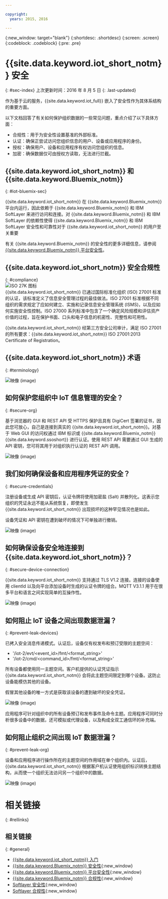 ```yaml
---

copyright:
  years: 2015, 2016

---
```


{:new_window: target="blank"}
{:shortdesc: .shortdesc}
{:screen: .screen}
{:codeblock: .codeblock}
{:pre: .pre}


# {{site.data.keyword.iot_short_notm}} 安全
{: #sec-index}
上次更新时间：2016 年 8 月 5 日
{: .last-updated}

作为基于云的服务，{{site.data.keyword.iot_full}} 嵌入了安全性作为其体系结构的重要方面。

以下文档回答了有关如何保护组织数据的一些常见问题，重点介绍了以下具体方面：

* 合规性：用于为安全性设置基准的外部标准。
* 认证：确保正尝试访问您组织信息的用户、设备或应用程序的身份。
* 授权：确保用户、设备和应用程序有权访问您组织的信息。
* 加密：确保数据仅可由授权方读取，无法进行拦截。

## {{site.data.keyword.iot_short_notm}} 和 {{site.data.keyword.Bluemix_notm}}
{: #iot-bluemix-sec}

{{site.data.keyword.iot_short_notm}} 在 {{site.data.keyword.Bluemix_notm}} 平台内运行，因此依赖于 {{site.data.keyword.Bluemix_notm}} 和 IBM SoftLayer 来进行访问和连接。对 {{site.data.keyword.Bluemix_notm}} 和 IBM SoftLayer 的依赖性使得 {{site.data.keyword.Bluemix_notm}} 和 IBM SoftLayer 安全性和可靠性对于 {{site.data.keyword.iot_short_notm}} 的用户至关重要

有关 {{site.data.keyword.Bluemix_notm}} 的安全性的更多详细信息，请参阅 [{{site.data.keyword.Bluemix_notm}} 平台安全性](https://new-console.stage1.ng.bluemix.net/docs/security/index.html#platform-security)。

## {{site.data.keyword.iot_short_notm}} 安全合规性
{: #compliance}  
![ISO 27K 图标](../../images/icon_iso27k1.png "ISO 27K 图标")   
{{site.data.keyword.iot_short_notm}} 已通过国际标准化组织 (ISO) 27001 标准的认证，该标准定义了信息安全管理过程的最佳做法。ISO 27001 标准根据不同组织的需求规定了应如何建立、实施和记录信息安全管理系统 (ISMS)，以及应如何实施安全性控制。ISO 27000 系列标准中包含了一个确定风险规模和评估资产价值的过程，旨在保护书面、口头和电子信息的机密性、完整性和可用性。

{{site.data.keyword.iot_short_notm}} 经第三方安全公司审计，满足 ISO 27001 的所有要求：{{site.data.keyword.iot_short_notm}} ISO 27001:2013 Certificate of Registration。


## {{site.data.keyword.iot_short_notm}} 术语
{: #terminology}

![映像 (image)](terminology_platform.svg)


## 如何保护您组织中 IoT 信息管理的安全？
{: #secure-org}

基于浏览器的 GUI 和 REST API 受 HTTPS 保护且具有 DigiCert 签署的证书，因此您可放心，自己是连接到真实的 {{site.data.keyword.iot_short_notm}}。对基于 Web GUI 的访问权通过 IBM 标识或 {{site.data.keyword.Bluemix_notm}} {{site.data.keyword.ssoshort}} 进行认证。使用 REST API 需要通过 GUI 生成的 API 密钥，您可将其用于对组织执行认证的 REST API 调用。

![映像 (image)](management_platform.svg)


## 我们如何确保设备和应用程序凭证的安全？
{: #secure-credentials}

注册设备或生成 API 密钥后，认证令牌将使用加密盐 (Salt) 并散列化。这表示您组织的凭证永远不能从系统恢复，即使发生 {{site.data.keyword.iot_short_notm}} 出现损坏的这种罕见情况也是如此。

设备凭证和 API 密钥在遭到破坏的情况下可单独进行撤销。

![映像 (image)](authentication_platform.svg)

## 如何确保设备安全地连接到 {{site.data.keyword.iot_short_notm}}？
{: #secure-device-connection}

{{site.data.keyword.iot_short_notm}} 支持通过 TLS V1.2 连接。连接的设备使用 clientId 以及向平台添加设备时生成的认证令牌的组合。MQTT V3.1.1 用于在很多平台和语言之间实现简单的互操作性。

![映像 (image)](connectivity_platform.svg)

## 如何阻止 IoT 设备之间出现数据泄漏？
{: #prevent-leak-devices}

已拷入安全消息传递模式。认证后，设备仅有权发布和预订受限的主题空间：

* '/iot-2/evt/<event_id>/fmt/<format_string>'
* '/iot-2/cmd/<command_id>/fmt/<format_string>'

所有设备都使用同一主题空间。客户机提供的认证凭证指示 {{site.data.keyword.iot_short_notm}} 会将此主题空间限定到哪个设备。这防止设备能模仿其他的设备。

假冒其他设备的唯一方式是获取该设备的遭到破坏的安全凭证。


![映像 (image)](device_scope_platform.svg)


应用程序可针对组织中的所有设备预订和发布事件及命令主题。应用程序可同时分析很多设备中的数据，还可模拟或代理设备，以及构成全双工通信环的补充端。


## 如何阻止组织之间出现 IoT 数据泄漏？
{: #prevent-leak-org}

设备和应用程序进行操作所在的主题空间的作用域在单个组织内。认证后，{{site.data.keyword.iot_short_notm}} 根据客户机认证使用组织标识转换主题结构，从而使一个组织无法访问另一个组织中的数据。

![映像 (image)](org_scope_platform.svg)

# 相关链接
{: #rellinks}
## 相关链接
{: #general}
* [{{site.data.keyword.iot_short_notm}} 入门](https://console.ng.bluemix.net/docs/services/IoT/index.html)
* [{{site.data.keyword.Bluemix_notm}} 安全性](https://console.ng.bluemix.net/docs/security/index.html#security){:new_window}
* [{{site.data.keyword.Bluemix_notm}} 平台安全性](https://new-console.stage1.ng.bluemix.net/docs/security/index.html#platform-security){:new_window}
* [{{site.data.keyword.Bluemix_notm}} 合规性](https://console.ng.bluemix.net/docs/security/index.html#compliance){:new_window}
* [Softlayer 安全性](http://www.softlayer.com/security){:new_window}
* [Softlayer 合规性](http://www.softlayer.com/compliance){:new_window}
